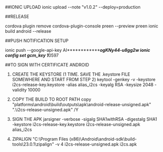 ##IONIC UPLOAD
ionic upload --note "v1.0.2" --deploy=production


##RELEASE

cordova plugin remove cordova-plugin-console
preen --preview
preen
ionic build android --release



##PUSH NOTIFICATION SETUP

ionic push --google-api-key AI*********************ogKNy44-u8gg2w
ionic config set gcm_key 1*********0597



##TO SIGN WITH CERTIFICATE ANDROID

1. CREATE THE KEYSTORE (1 TIME. SAVE THE .keystore FILE SOMEWHERE AND START FROM STEP 2)
keytool -genkey -v -keystore i2cs-release-key.keystore -alias alias_i2cs -keyalg RSA -keysize 2048 -validity 10000

2. COPY THE BUILD TO ROOT PATH
copy "platforms\android\build\outputs\apk\android-release-unsigned.apk" ".\i2cs-release-unsigned.apk" /Y

3. SIGN THE APK
jarsigner -verbose -sigalg SHA1withRSA -digestalg SHA1 -keystore i2cs-release-key.keystore i2cs-release-unsigned.apk alias_i2cs

4. ZIPALIGN
"C:\Program Files (x86)\Android\android-sdk\build-tools\23.0.1\zipalign" -v 4 i2cs-release-unsigned.apk i2cs.apk